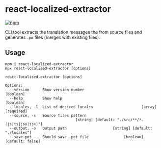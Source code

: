 # react-localized-extractor

[![npm](https://img.shields.io/npm/v/react-localized-extractor.svg)](https://www.npmjs.com/package/react-localized-extractor)

CLI tool extracts the translation messages the from source files and generates `.po` files (merges with existing files).

## Usage

```console
npm i react-localized-extractor
npx react-localized-extractor [options]
```

```console
react-localized-extractor [options]

Options:
  --version      Show version number                                   [boolean]
  --help         Show help                                             [boolean]
  --locales, -l  List of desired locales                      [array] [required]
  --source, -s   Source files pattern
                                [string] [default: "./src/**/*.(js|ts|jsx|tsx)"]
  --output, -o   Output path                     [string] [default: "./locales"]
  --save-pot     Should save .pot file                [boolean] [default: false]
```
